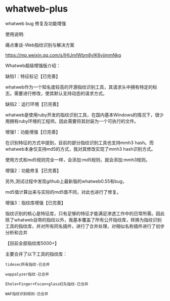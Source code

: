# whatweb-plus
whatweb bug 修复及功能增强

使用说明:

痛点重谈-Web指纹识别与解决方案

https://mp.weixin.qq.com/s/lHIJmIWbm8ylK6yjjmmNkg

Whatweb超级增强版介绍：

缺陷1：特征标记【已完善】

whatweb作为一个知名度较高的开源指纹识别工具，其请求头中拥有特定的标志。需要进行修改，使其默认支持动态的请求方式。

缺陷2：运行环境【已完善】

whatweb是使用ruby开发的指纹识别工具，在国内基本Windows的情况下，很少用拥有ruby环境的工程师。因此需要将其封装为一个可执行的文件。

增强1：功能增强【已完善】

在识别特征的方式中提到，目前的部分指纹识别工具也支持mmh3 hash。而whatweb本身仅支持md5的方式，我对其修改实现了mmh3 hash识别方式。

使用方式和md5规则完全一样，会添加:md5规则，就会添加:mmh3规则。

增强2：功能修复【已完善】

另外,测试过程中发现github上最新版的whatweb0.55有bug，

md5值计算出来与实际的md5值不同，对此也进行了修复。

增强3：指纹库增强【已完善】

指纹识别的核心是特征库，只有足够的特征才能满足渗透工作中的日常所需。因此除了whatweb自带的指纹以外，我基本覆盖了所有公开指纹库，转换为指纹识别工具的指纹库，并对所有同名插件，进行了合并处理，对相似名称插件进行了初步分析和合并

【目前全部指纹库5000+】

主要合并了以下工具的指纹库：

    tidesec所有指纹-已合并

    wappalyzer指纹-已合并

    Ehole+Finger+Fscan+glass红队指纹-已合并

    WAF指纹识别规则-已合并




